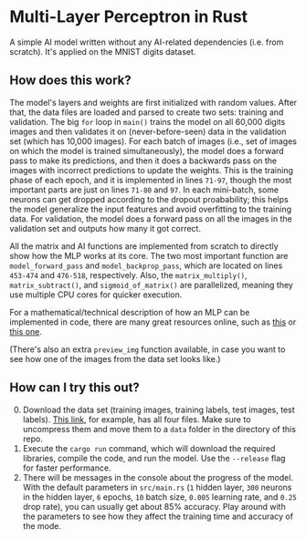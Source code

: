# Multi-Layer Perceptron in Rust
A simple AI model written without any AI-related dependencies (i.e. from scratch). It's applied on the MNIST digits dataset.

## How does this work?
The model's layers and weights are first initialized with random values. After that, the data files are loaded and parsed to create two sets: training and validation. The big `for` loop in `main()` trains the model on all 60,000 digits images and then validates it on (never-before-seen) data in the validation set (which has 10,000 images). For each batch of images (i.e., set of images on which the model is trained simultaneously), the model does a forward pass to make its predictions, and then it does a backwards pass on the images with incorrect predictions to update the weights. This is the training phase of each epoch, and it is implemented in lines `71-97`, though the most important parts are just on lines `71-80` and `97`. In each mini-batch, some neurons can get dropped according to the dropout proabability; this helps the model generalize the input features and avoid overfitting to the training data. For validation, the model does a forward pass on all the images in the validation set and outputs how many it got correct.

All the matrix and AI functions are implemented from scratch to directly show how the MLP works at its core. The two most important function are `model_forward_pass` and `model_backprop_pass`, which are located on lines `453-474` and `476-518`, respectively. Also, the `matrix_multiply()`, `matrix_subtract()`, and `sigmoid_of_matrix()` are parallelized, meaning they use multiple CPU cores for quicker execution.

For a mathematical/technical description of how an MLP can be implemented in code, there are many great resources online, such as [this](https://github.com/KirillShmilovich/MLP-Neural-Network-From-Scratch/blob/master/MLP.ipynb) or [this one](https://python.plainenglish.io/building-the-foundations-a-step-by-step-guide-to-implementing-multi-layer-perceptrons-in-python-51ebd9d7ecbe).

(There's also an extra `preview_img` function available, in case you want to see how one of the images from the data set looks like.)

## How can I try this out?
0. Download the data set (training images, training labels, test images, test labels). [This link](https://github.com/cvdfoundation/mnist), for example, has all four files. Make sure to uncompress them and move them to a `data` folder in the directory of this repo.
1. Execute the `cargo run` command, which will download the required libraries, compile the code, and run the model. Use the `--release` flag for faster performance.
2. There will be messages in the console about the progress of the model. With the default parameters in `src/main.rs` (`1` hidden layer, `300` neurons in the hidden layer, `6` epochs, `10` batch size, `0.005` learning rate, and `0.25` drop rate), you can usually get about 85% accuracy. Play around with the parameters to see how they affect the training time and accuracy of the mode.


